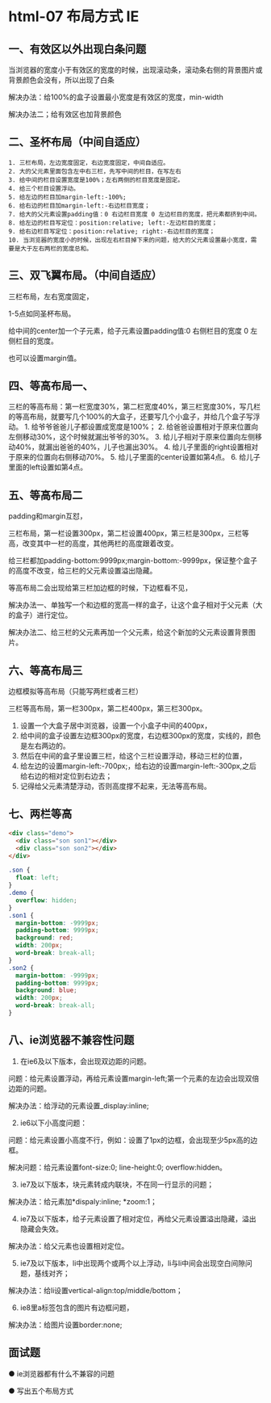 # html-07 布局方式 IE
## 一、有效区以外出现白条问题
当浏览器的宽度小于有效区的宽度的时候，出现滚动条，滚动条右侧的背景图片或背景颜色会没有，所以出现了白条

解决办法：给100%的盒子设置最小宽度是有效区的宽度，min-width

解决办法二；给有效区也加背景颜色


## 二、圣杯布局（中间自适应）
	1. 三栏布局，左边宽度固定，右边宽度固定，中间自适应。
	2. 大的父元素里面包含左中右三栏，先写中间的栏目，在写左右
	3. 给中间的栏目设置宽度是100%；左右两侧的栏目宽度是固定。
	4. 给三个栏目设置浮动。
	5. 给左边的栏目加margin-left:-100%;
	6. 给右边的栏目加margin-left:-右边栏目宽度；
	7. 给大的父元素设置padding值：0 右边栏目宽度 0 左边栏目的宽度，把元素都挤到中间。
	8. 给左边的栏目写定位：position:relative; left:-左边栏目的宽度；
	9. 给右边栏目写定位：position:relative; right:-右边栏目的宽度；
	10. 当浏览器的宽度小的时候，出现左右栏目掉下来的问题，给大的父元素设置最小宽度，需要是大于左右两栏的宽度总和。





## 三、双飞翼布局。（中间自适应）
三栏布局，左右宽度固定，

1-5点如同圣杯布局。

给中间的center加一个子元素，给子元素设置padding值:0 右侧栏目的宽度 0 左侧栏目的宽度。

也可以设置margin值。





## 四、等高布局一、
三栏的等高布局：第一栏宽度30%，第二栏宽度40%，第三栏宽度30%，写几栏的等高布局，就要写几个100%的大盒子，还要写几个小盒子，并给几个盒子写浮动。
	1. 给爷爷爸爸儿子都设置成宽度是100%；
	2. 给爸爸设置相对于原来位置向左侧移动30%，这个时候就漏出爷爷的30%。
	3. 给儿子相对于原来位置向左侧移动40%，就漏出爸爸的40%，儿子也漏出30%。
	4. 给儿子里面的right设置相对于原来的位置向右侧移动70%。
	5. 给儿子里面的center设置如第4点。
	6. 给儿子里面的left设置如第4点。





## 五、等高布局二
padding和margin互怼，

三栏布局，第一栏设置300px，第二栏设置400px，第三栏是300px，三栏等高，改变其中一栏的高度，其他两栏的高度跟着改变。



给三栏都加padding-bottom:9999px;margin-bottom:-9999px，保证整个盒子的高度不改变，给三栏的父元素设置溢出隐藏。



等高布局二会出现给第三栏加边框的时候，下边框看不见，

解决办法一、单独写一个和边框的宽高一样的盒子，让这个盒子相对于父元素（大的盒子）进行定位。

解决办法二、给三栏的父元素再加一个父元素，给这个新加的父元素设置背景图片。





## 六、等高布局三
边框模拟等高布局（只能写两栏或者三栏）

三栏等高布局，第一栏300px，第二栏400px，第三栏300px。

1. 设置一个大盒子居中浏览器，设置一个小盒子中间的400px，
2. 给中间的盒子设置左边框300px的宽度，右边框300px的宽度，实线的，颜色是左右两边的。
3. 然后在中间的盒子里设置三栏，给这个三栏设置浮动，移动三栏的位置，
4. 给左边的设置margin-left:-700px;，给右边的设置margin-left:-300px,之后给右边的相对定位到右边去；
5. 记得给父元素清楚浮动，否则高度撑不起来，无法等高布局。

## 七、两栏等高


```html
<div class="demo">
  <div class="son son1"></div>
  <div class="son son2"></div>
</div>
```
```css
.son {
  float: left;
}
.demo {
  overflow: hidden;
}
.son1 {
  margin-bottom: -9999px;
  padding-bottom: 9999px;
  background: red;
  width: 200px;
  word-break: break-all;
}
.son2 {
  margin-bottom: -9999px;
  padding-bottom: 9999px;
  background: blue;
  width: 200px;
  word-break: break-all;
}
```



## 八、ie浏览器不兼容性问题
1. 在ie6及以下版本，会出现双边距的问题。

问题：给元素设置浮动，再给元素设置margin-left;第一个元素的左边会出现双倍边距的问题。

解决办法：给浮动的元素设置_display:inline;

2. ie6以下小高度问题：

问题：给元素设置小高度不行，例如：设置了1px的边框，会出现至少5px高的边框。

解决问题：给元素设置font-size:0; line-height:0; overflow:hidden。

3. ie7及以下版本，块元素转成内联块，不在同一行显示的问题；

解决办法：给元素加*dispaly:inline; *zoom:1；

4. ie7及以下版本，给子元素设置了相对定位，再给父元素设置溢出隐藏，溢出隐藏会失效。

解决办法：给父元素也设置相对定位。

5. ie7及以下版本，li中出现两个或两个以上浮动，li与li中间会出现空白间隙问题，基线对齐；

解决办法：给li设置vertical-align:top/middle/bottom；

6. ie8里a标签包含的图片有边框问题，

解决办法：给图片设置border:none;


## 面试题
● ie浏览器都有什么不兼容的问题

● 写出五个布局方式

